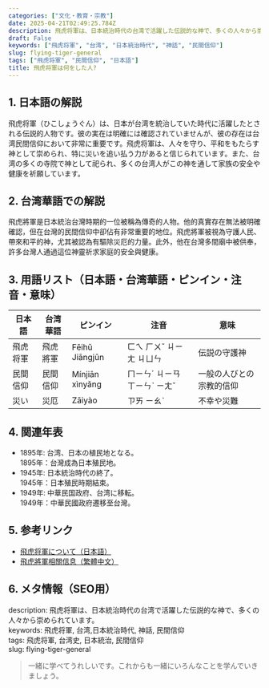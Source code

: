 ```yaml
---
categories: ["文化・教育・宗教"]
date: 2025-04-21T02:49:25.784Z
description: 飛虎将軍は、日本統治時代の台湾で活躍した伝説的な神で、多くの人々から崇められています。
draft: False
keywords: ["飛虎将軍", "台湾", "日本統治時代", "神話", "民間信仰"]
slug: flying-tiger-general
tags: ["飛虎将軍", "民間信仰", "日本語"]
title: 飛虎将軍は何をした人?
---
```




## 1. 日本語の解説  
飛虎将軍（ひこしょうぐん）は、日本が台湾を統治していた時代に活躍したとされる伝説的人物です。彼の実在は明確には確認されていませんが、彼の存在は台湾民間信仰において非常に重要です。飛虎将軍は、人々を守り、平和をもたらす神として崇められ、特に災いを追い払う力があると信じられています。また、台湾の多くの寺院で神として祀られ、多くの台湾人がこの神を通して家族の安全や健康を祈願しています。

## 2. 台湾華語での解説  
飛虎將軍是日本統治台灣時期的一位被稱為傳奇的人物。他的真實存在無法被明確確認，但在台灣的民間信仰中卻佔有非常重要的地位。飛虎將軍被視為守護人民、帶來和平的神，尤其被認為有驅除災厄的力量。此外，他在台灣多間廟中被供奉，許多台灣人通過這位神靈祈求家庭的安全與健康。

## 3. 用語リスト（日本語・台湾華語・ピンイン・注音・意味）  
| 日本語       | 台湾華語     | ピンイン  | 注音    | 意味                   |
|--------------|------------|-----------|---------|------------------------|
| 飛虎将軍    | 飛虎將軍   | Fēihǔ Jiāngjūn | ㄈㄟ ㄏㄨˇ ㄐㄧㄤ ㄐㄩㄣ | 伝説の守護神         |
| 民間信仰    | 民間信仰   | Mínjiān xìnyǎng | ㄇㄧㄣˊ ㄐㄧㄢ ㄒㄧㄣˋ ㄧㄤˇ | 一般の人びとの宗教的信仰 |
| 災い        | 災厄       | Zāiyào   | ㄗㄞ ㄧㄠˋ | 不幸や災難             |

## 4. 関連年表  
- 1895年: 台湾、日本の植民地となる。  
  1895年：台灣成為日本殖民地。
- 1945年: 日本統治時代の終了。  
  1945年：日本殖民時期結束。
- 1949年: 中華民国政府、台湾に移転。  
  1949年：中華民國政府遷移至台灣。

## 5. 参考リンク  
- [飛虎将軍について（日本語）](https://example.jp/flying-tiger-general)
- [飛虎將軍相關信息（繁體中文）](https://example.tw/flying-tiger-general)

## 6. メタ情報（SEO用）  
description: 飛虎将軍は、日本統治時代の台湾で活躍した伝説的な神で、多くの人々から崇められています。  
keywords: 飛虎将軍, 台湾,日本統治時代, 神話, 民間信仰  
tags: 飛虎将軍, 台湾史, 日本統治, 民間信仰  
slug: flying-tiger-general

> 一緒に学べてうれしいです。これからも一緒にいろんなことを学んでいきましょう。